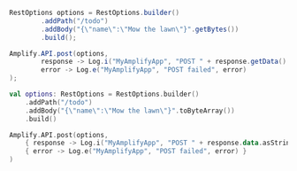 <amplify-block-switcher>
<amplify-block name="Java">

```java
RestOptions options = RestOptions.builder()
        .addPath("/todo")
        .addBody("{\"name\":\"Mow the lawn\"}".getBytes())
        .build();

Amplify.API.post(options,
        response -> Log.i("MyAmplifyApp", "POST " + response.getData().asString()),
        error -> Log.e("MyAmplifyApp", "POST failed", error)
);
```

</amplify-block>
<amplify-block name="Kotlin">

```kotlin
val options: RestOptions = RestOptions.builder()
    .addPath("/todo")
    .addBody("{\"name\":\"Mow the lawn\"}".toByteArray())
    .build()

Amplify.API.post(options,
    { response -> Log.i("MyAmplifyApp", "POST " + response.data.asString()) },
    { error -> Log.e("MyAmplifyApp", "POST failed", error) }
)
```

</amplify-block>
</amplify-block-switcher>